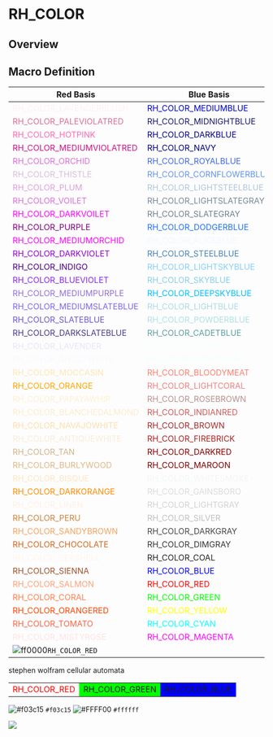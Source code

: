 # RH_COLOR

## Overview





## Macro Definition

| Red Basis                                             | Blue Basis                                           | Green Basis                                             |
| ----------------------------------------------------- | ---------------------------------------------------- | ------------------------------------------------------- |
| <font color="#fff0f5">RH_COLOR_LAVENDERBLUSH  </font> | <font color="#    cd">RH_COLOR_MEDIUMBLUE    </font> | <font color="#  ffff">RH_COLOR_AQUA             </font> |
| <font color="#db7093">RH_COLOR_PALEVIOLATRED  </font> | <font color="#191970">RH_COLOR_MIDNIGHTBLUE  </font> | <font color="#  ced1">RH_COLOR_DARKTURQUOISE    </font> |
| <font color="#ff69b4">RH_COLOR_HOTPINK        </font> | <font color="#    8b">RH_COLOR_DARKBLUE      </font> | <font color="#2f4f4f">RH_COLOR_DARKSLATEGRAY    </font> |
| <font color="#c71585">RH_COLOR_MEDIUMVIOLATRED</font> | <font color="#    80">RH_COLOR_NAVY          </font> | <font color="#  8b8b">RH_COLOR_DARKCYAN         </font> |
| <font color="#da70d6">RH_COLOR_ORCHID         </font> | <font color="#4169e1">RH_COLOR_ROYALBLUE     </font> | <font color="#  8080">RH_COLOR_TEAL             </font> |
| <font color="#d8bfd8">RH_COLOR_THISTLE        </font> | <font color="#6495ed">RH_COLOR_CORNFLOWERBLUE</font> | <font color="#48d1cc">RH_COLOR_MEDIUMTURQUOISE  </font> |
| <font color="#dda0dd">RH_COLOR_PLUM           </font> | <font color="#b0c4de">RH_COLOR_LIGHTSTEELBLUE</font> | <font color="#20b2aa">RH_COLOR_LIGHTSEEGREEN    </font> |
| <font color="#da70d6">RH_COLOR_VOILET         </font> | <font color="#778899">RH_COLOR_LIGHTSLATEGRAY</font> | <font color="#40e0d0">RH_COLOR_TURQUOISE        </font> |
| <font color="#ff00ff">RH_COLOR_DARKVOILET     </font> | <font color="#708090">RH_COLOR_SLATEGRAY     </font> | <font color="#7fffd4">RH_COLOR_AQUAMARINE       </font> |
| <font color="#800080">RH_COLOR_PURPLE         </font> | <font color="#1e72ff">RH_COLOR_DODGERBLUE    </font> | <font color="#66cdaa">RH_COLOR_MEDIUMAQUAMARINE </font> |
| <font color="#ff00ff">RH_COLOR_MEDIUMORCHID   </font> | <font color="#f0f8ff">RH_COLOR_ALICEBLUE     </font> | <font color="#  fa9a">RH_COLOR_MEDIUMSPRINGGREEN</font> |
| <font color="#9400d3">RH_COLOR_DARKVIOLET     </font> | <font color="#4682b4">RH_COLOR_STEELBLUE     </font> | <font color="#  ff7f">RH_COLOR_SPRINGGREEN      </font> |
| <font color="#4b0082">RH_COLOR_INDIGO         </font> | <font color="#87cefa">RH_COLOR_LIGHTSKYBLUE  </font> | <font color="#3cb371">RH_COLOR_MEDIUMSEEGREEN   </font> |
| <font color="#8a2be2">RH_COLOR_BLUEVIOLET     </font> | <font color="#87ceeb">RH_COLOR_SKYBLUE       </font> | <font color="#2e8b57">RH_COLOR_SEEGREEN         </font> |
| <font color="#9370db">RH_COLOR_MEDIUMPURPLE   </font> | <font color="#  bfff">RH_COLOR_DEEPSKYBLUE   </font> | <font color="#90ee90">RH_COLOR_LIGHTGREEN       </font> |
| <font color="#7b68ee">RH_COLOR_MEDIUMSLATEBLUE</font> | <font color="#add8e6">RH_COLOR_LIGHTBLUE     </font> | <font color="#98fb98">RH_COLOR_PALEGREEN        </font> |
| <font color="#6a5acd">RH_COLOR_SLATEBLUE      </font> | <font color="#b0e0e6">RH_COLOR_POWDERBLUE    </font> | <font color="#8fbc8f">RH_COLOR_DARKSEEGREEN     </font> |
| <font color="#483d8b">RH_COLOR_DARKSLATEBLUE  </font> | <font color="#5f9ea0">RH_COLOR_CADETBLUE     </font> | <font color="#32cd32">RH_COLOR_LIME             </font> |
| <font color="#e6e6fa">RH_COLOR_LAVENDER       </font> | <font color="#f5ffff">RH_COLOR_AZURE         </font> | <font color="#7fff00">RH_COLOR_CHARTREUSE       </font> |
| <font color="#f8f8ff">RH_COLOR_GHOSTWHITE     </font> | <font color="#f0ffff">RH_COLOR_LIGHTCYAN     </font> | <font color="#afeeee">RH_COLOR_PALETURQUOISE    </font> |
| <font color="#ffe4b5">RH_COLOR_MOCCASIN       </font> | <font color="#fa8072">RH_COLOR_BLOODYMEAT    </font> | <font color="#228b22">RH_COLOR_FORESTGREEN      </font> |
| <font color="#ffa500">RH_COLOR_ORANGE         </font> | <font color="#f08080">RH_COLOR_LIGHTCORAL    </font> | <font color="#7cfc00">RH_COLOR_LAWNGREEN        </font> |
| <font color="#ffefd5">RH_COLOR_PAPAYAWHIP     </font> | <font color="#bc8f8f">RH_COLOR_ROSEBROWN     </font> | <font color="#adff2f">RH_COLOR_GREENYELLOW      </font> |
| <font color="#ffebcd">RH_COLOR_BLANCHEDALMOND </font> | <font color="#cd5c5c">RH_COLOR_INDIANRED     </font> | <font color="#556b2f">RH_COLOR_DARKOLIVEGREEN   </font> |
| <font color="#ffdead">RH_COLOR_NAVAJOWHITE    </font> | <font color="#a52a2a">RH_COLOR_BROWN         </font> | <font color="#9acd32">RH_COLOR_YELLOWGREEN      </font> |
| <font color="#faebd7">RH_COLOR_ANTIQUEWHITE   </font> | <font color="#b22222">RH_COLOR_FIREBRICK     </font> | <font color="#228b22">RH_COLOR_OLIVEDRAB        </font> |
| <font color="#d2b48c">RH_COLOR_TAN            </font> | <font color="#8b0000">RH_COLOR_DARKRED       </font> | <font color="#f5f5dc">RH_COLOR_BEIGE            </font> |
| <font color="#deb887">RH_COLOR_BURLYWOOD      </font> | <font color="#800000">RH_COLOR_MAROON        </font> | <font color="#228b22">RH_COLOR_LIGHTRODYELLOW   </font> |
| <font color="#ffe4c4">RH_COLOR_BISQUE         </font> | <font color="#f5f5f5">RH_COLOR_WHITESMOKE    </font> | <font color="#fffff0">RH_COLOR_IVORY            </font> |
| <font color="#ff8c00">RH_COLOR_DARKORANGE     </font> | <font color="#dcdcdc">RH_COLOR_GAINSBORO     </font> | <font color="#808000">RH_COLOR_OLIVE            </font> |
| <font color="#fff0e6">RH_COLOR_LINEN          </font> | <font color="#d3d3d3">RH_COLOR_LIGHTGRAY     </font> | <font color="#bdb76b">RH_COLOR_DARKKHAKI        </font> |
| <font color="#cd853f">RH_COLOR_PERU           </font> | <font color="#c0c0c0">RH_COLOR_SILVER        </font> | <font color="#fffacd">RH_COLOR_LEMONCHIFFON     </font> |
| <font color="#f4a460">RH_COLOR_SANDYBROWN     </font> | <font color="#494949">RH_COLOR_DARKGRAY      </font> | <font color="#eee8aa">RH_COLOR_PALEGOLDROD      </font> |
| <font color="#d2691e">RH_COLOR_CHOCOLATE      </font> | <font color="#363636">RH_COLOR_DIMGRAY       </font> | <font color="#f0e68c">RH_COLOR_KHAKI            </font> |
| <font color="#fff5ee">RH_COLOR_SEASHELL       </font> | <font color="#222322">RH_COLOR_COAL          </font> | <font color="#ffd700">RH_COLOR_GOLDEN           </font> |
| <font color="#a0522d">RH_COLOR_SIENNA         </font> | <font color="#    ff">RH_COLOR_BLUE          </font> | <font color="#fff8dc">RH_COLOR_CORNMILK         </font> |
| <font color="#ffa07a">RH_COLOR_SALMON         </font> | <font color="#ff0000">RH_COLOR_RED           </font> | <font color="#daa520">RH_COLOR_GOLDROD          </font> |
| <font color="#ff7f50">RH_COLOR_CORAL          </font> | <font color="#  ff00">RH_COLOR_GREEN         </font> | <font color="#b8860b">RH_COLOR_DARKGOLDROD      </font> |
| <font color="#ff4500">RH_COLOR_ORANGERED      </font> | <font color="#ffff00">RH_COLOR_YELLOW        </font> | <font color="#fffaf0">RH_COLOR_FLORALWHITE      </font> |
| <font color="#ff6347">RH_COLOR_TOMATO         </font> | <font color="#  ffff">RH_COLOR_CYAN          </font> | <font color="#fdf5e6">RH_COLOR_OLDLACE          </font> |
| <font color="#ffe4e1">RH_COLOR_MISTYROSE      </font> | <font color="#ff00ff">RH_COLOR_MAGENTA       </font> | <font color="#f5deb3">RH_COLOR_WHEAT            </font> |
|  ![ff0000](https://via.placeholder.com/15/f03c15/000000?text=+)`RH_COLOR_RED`|  |  |



stephen wolfram cellular automata







<table>
    <tr>
        <td><font color=#FF0000>RH_COLOR_RED </font></td><td bgcolor=#00FF00>RH_COLOR_GREEN</td><td bgcolor=#0000FF>RH_COLOR_BLUE</td>
    </tr>   
</table>




![#f03c15](https://via.placeholder.com/15/f03c15/000000?text=+) `#f03c15`
![#FFFF00](https://via.placeholder.com/15/FFFF00/000000?text=+) `#ffffff`
<p>
<img src="https://via.placeholder.com/15/f03c15/000000?text=+">
 </p>


